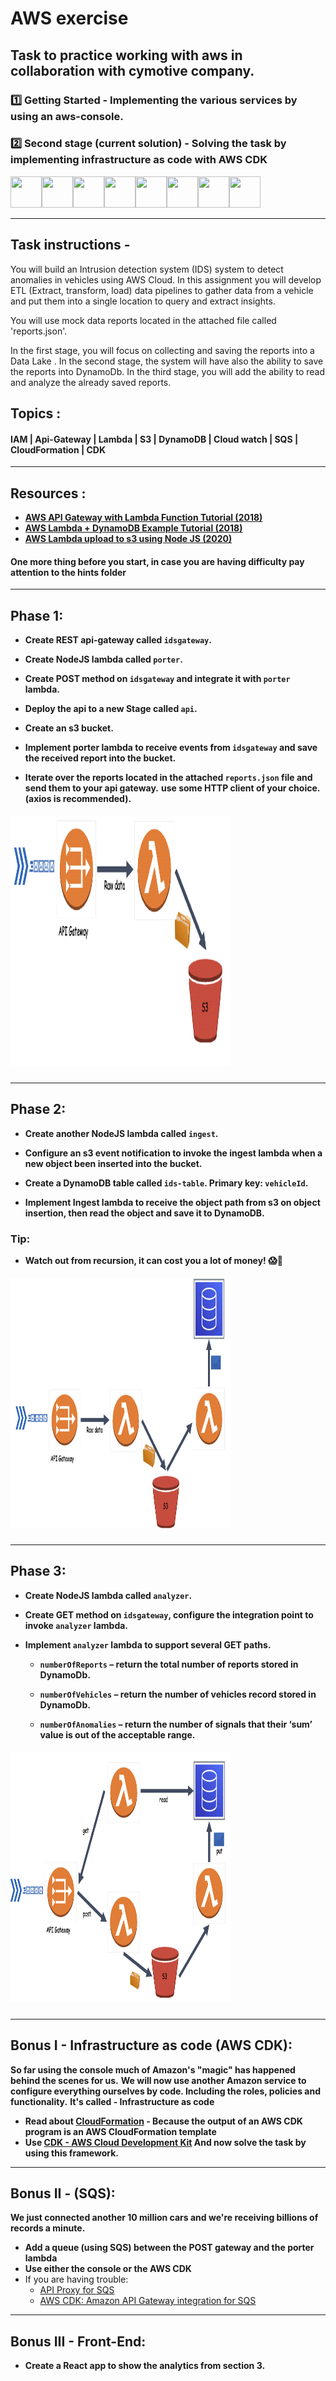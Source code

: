 # AWS exercise

## Task to practice working with aws in collaboration with cymotive company.

### 1️⃣ Getting Started - Implementing the various services by using an aws-console.

### 2️⃣ Second stage (current solution) - Solving the task by implementing infrastructure as code with AWS CDK

<img src="https://upload.wikimedia.org/wikipedia/commons/f/fd/DynamoDB.png" height="50px" width="50px"><img src="https://upload.wikimedia.org/wikipedia/commons/thumb/8/8f/Orange_lambda.svg/980px-Orange_lambda.svg.png" height="50px" width="50px"><img src="https://www.pulumi.com/logos/tech/aws_cloudformation.png" height="50px" width="50px"><img src="https://openclipart.org/download/316471/1552081289.svg" height="50px" width="50px"><img src="https://upload.wikimedia.org/wikipedia/commons/thumb/b/bc/Amazon-S3-Logo.svg/1200px-Amazon-S3-Logo.svg.png" height="50px" width="50px"><img src="https://upload.wikimedia.org/wikipedia/commons/thumb/4/4c/Typescript_logo_2020.svg/1200px-Typescript_logo_2020.svg.png" height="50px" width="50px"><img src="https://pbs.twimg.com/profile_images/1204688402156785664/NVodpF59_400x400.png" height="50px" width="50px"><img src="https://cdn2.iconfinder.com/data/icons/amazon-aws-stencils/100/App_Services_copy_Amazon_SQS-512.png" height="50px" width="50px">

---

## Task instructions -

You will build an Intrusion detection system (IDS) system to detect anomalies in vehicles using AWS Cloud. In this assignment you will develop ETL (Extract, transform, load) data pipelines to gather data from a vehicle and put them into a single location to query and extract insights.

You will use mock data reports located in the attached file called 'reports.json'.

In the first stage, you will focus on collecting and saving the reports into a Data Lake .
In the second stage, the system will have also the ability to save the reports into DynamoDb.
In the third stage, you will add the ability to read and analyze the already saved reports.

## Topics :

#### IAM | Api-Gateway | Lambda | S3 | DynamoDB | Cloud watch | SQS | CloudFormation | CDK

---

## Resources :

- **[AWS API Gateway with Lambda Function Tutorial (2018)](https://www.youtube.com/watch?v=RUXOLUCvJF0&list=PLaxxQQak6D_fPPkcKP1e75LvYEPipBNlw&index=1)**
- **[AWS Lambda + DynamoDB Example Tutorial (2018)](https://www.youtube.com/watch?v=usgK4KsdNWM&list=PLaxxQQak6D_fPPkcKP1e75LvYEPipBNlw&index=2)**
- **[AWS Lambda upload to s3 using Node JS (2020)](https://www.youtube.com/watch?v=Wnbw15Oue1k&t=177s)**

#### One more thing before you start, in case you are having difficulty pay attention to the hints folder

---

## Phase 1:

- **Create REST api-gateway called `idsgateway`.**

- **Create NodeJS lambda called `porter`.**

- **Create POST method on `idsgateway` and integrate it with `porter` lambda.**

- **Deploy the api to a new Stage called `api`.**

- **Create an s3 bucket.**

- **Implement porter lambda to receive events from `idsgateway` and save the received report into the bucket.**

- **Iterate over the reports located in the attached `reports.json` file and send them to your api gateway.**
  **use some HTTP client of your choice. (axios is recommended).**

##### <img src="./images/graph1.png" width="70%" height="400px"/>

---

## Phase 2:

- **Create another NodeJS lambda called `ingest`.**

- **Configure an s3 event notification to invoke the ingest lambda when a new object been inserted into the bucket.**

- **Create a DynamoDB table called `ids-table`. Primary key: `vehicleId`.**

- **Implement Ingest lambda to receive the object path from s3 on object insertion, then read the object and save it to DynamoDB.**

### Tip:

- **Watch out from recursion, it can cost you a lot of money! 😱💸**

##### <img src="./images/graph2.png" width="70%" height="400px"/>

---

## Phase 3:

- **Create NodeJS lambda called `analyzer`.**

- **Create GET method on `idsgateway`, configure the integration point to invoke `analyzer` lambda.**

- **Implement `analyzer` lambda to support several GET paths.**

  - **`numberOfReports` – return the total number of reports stored in DynamoDb.**

  - **`numberOfVehicles` – return the number of vehicles record stored in DynamoDb.**

  - **`numberOfAnomalies` – return the number of signals that their ‘sum’ value is out of the acceptable range.**

##### <img src="./images/graph3.png" width="70%" height="400px"/>

---

## Bonus I - Infrastructure as code (AWS CDK):

**So far using the console much of Amazon's "magic" has happened behind the scenes for us.**
**We will now use another Amazon service to configure everything ourselves by code. Including the roles, policies and functionality.**
**It's called - Infrastructure as code**

- **Read about [CloudFormation](https://aws.amazon.com/cloudformation/getting-started/) - Because the output of an AWS CDK program is an AWS CloudFormation template**
- **Use [CDK - AWS Cloud Development Kit](https://docs.aws.amazon.com/cdk/v2/guide/getting_started.html) And now solve the task by using this framework.**

---

## Bonus II - (SQS):

**We just connected another 10 million cars and we're receiving billions of records a minute.**

- **Add a queue (using SQS) between the POST gateway and the porter lambda**
- **Use either the console or the AWS CDK**
- If you are having trouble:
  - [API Proxy for SQS](https://medium.com/@pranaysankpal/aws-api-gateway-proxy-for-sqs-simple-queue-service-5b08fe18ce50)
  - [AWS CDK: Amazon API Gateway integration for SQS](https://sbstjn.com/blog/aws-cdk-api-gateway-service-integration-sqs/)

---

## Bonus III - Front-End:

- **Create a React app to show the analytics from section 3.**
